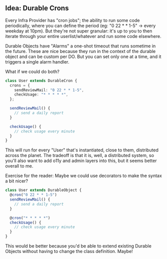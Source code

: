 ## Idea: Durable Crons

Every Infra Provider has "cron jobs"; the ability to run some code periodically, where you can define the period (eg: "0 22 \* \* 1-5" -> every weekday at 10pm). But they're not super granular: it's up to you to then iterate through your entire userlist/whatever and run some code elsewhere.

Durable Objects have "Alarms" a one-shot timeout that runs sometime in the future. These are nice because they run in the context of the durable object and can be custom per DO. But you can set only one at a time, and it triggers a single alarm handler.

What if we could do both?

```ts
class User extends DurableCron {
  crons = {
    sendReviewMail: "0 22 * * 1-5",
    checkUsage: "* * * * *",
  };

  sendReviewMail() {
    // send a daily report
  }

  checkUsage() {
    // check usage every minute
  }
}
```

This will run for every "User" that's instantiated, close to them, distributed across the planet. The tradeoff is that it is, well, a distributed system, so you'll also want to add o11y and admin layers into this, but it seems better overall to me.

Exercise for the reader: Maybe we could use decorators to make the syntax a bit nicer?

```ts
class User extends DurableObject {
  @cron("0 22 * * 1-5")
  sendReviewMail() {
    // send a daily report
  }

  @cron("* * * * *")
  checkUsage() {
    // check usage every minute
  }
}
```

This would be better because you'd be able to extend existing Durable Objects without having to change the class definition. Maybe!
